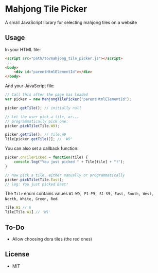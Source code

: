 # Mahjong Tile Picker
A small JavaScript library for selecting mahjong tiles on a website

## Usage
In your HTML file:
```html
<script src="path/to/mahjong_tile_picker.js"></script>
...
<body>
    <div id="parentHtmlElementId"></div>
</body>
```

And your JavaScript file:
```javascript
// Call this after the page has loaded
var picker = new MahjongTilePicker("parentHtmlElementId");

picker.getTile(); // initially null

// Let the user pick a tile, or...
// programmatically pick one:
picker.pickTile(Tile.W9);

picker.getTile(); // Tile.W9
Tile[picker.getTile()]; // 'W9'
```

You can also set a callback function:
```javascript
picker.onTilePicked = function(tile) {
    console.log("You just picked " + Tile[tile] + "!");
}

// now pick a tile, either manually or programmatically
picker.pickTile(Tile.East);
// log: You just picked East!
```

The `Tile` enum contains values `W1-W9, P1-P9, S1-S9, East, South, West, North, White, Green, Red`.
```javascript
Tile.W1 // 0
Tile[Tile.W1] // 'W1'
```

## To-Do
* Allow choosing dora tiles (the red ones)

## License
* MIT